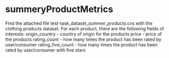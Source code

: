 # summeryProductMetrics
Find the attached file test-task_dataset_summer_products.cvs with the clothing products dataset. For each product, there are the following fields of interests:      origin_country - country of origin for the products      price - price of the products      rating_count - how many times the product has been rated by user/consumer      rating_five_count - how many times the product has been rated by user/consumer with five stars
